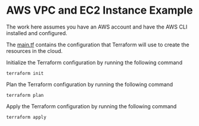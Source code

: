# AWS VPC and EC2 Instance Example
The work here assumes you have an AWS account and have the AWS CLI installed and configured.

The [main.tf](1.aws-vpc-and-ec2/main.tf) contains the configuration that Terraform will use to create the resources in the cloud.

Initialize the Terraform configuration by running the following command
```shell
terraform init
```

Plan the Terraform configuration by running the following command
```shell
terraform plan
```

Apply the Terraform configuration by running the following command
```shell
terraform apply
```

